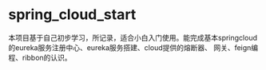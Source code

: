 # spring_cloud_start
本项目基于自己初步学习，所记录，适合小白入门使用。能完成基本springcloud的eureka服务注册中心、eureka服务搭建、cloud提供的熔断器、
网关、feign编程、ribbon的认识。

